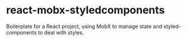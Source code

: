 # react-mobx-styledcomponents
Boilerplate for a React project, using MobX to manage state and styled-components to deal with styles.
